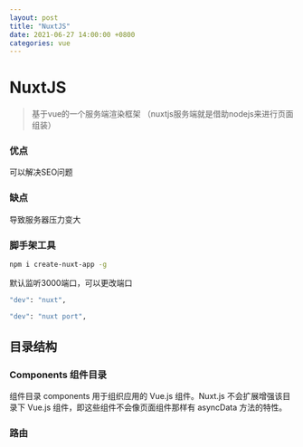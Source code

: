 ```yaml
---
layout: post
title: "NuxtJS"
date: 2021-06-27 14:00:00 +0800
categories: vue
---
```


# NuxtJS

> 基于vue的一个服务端渲染框架 （nuxtjs服务端就是借助nodejs来进行页面组装）

### 优点

可以解决SEO问题

### 缺点

导致服务器压力变大



### 脚手架工具

```bash
npm i create-nuxt-app -g
```





默认监听3000端口，可以更改端口

```bash
"dev": "nuxt",

"dev": "nuxt port",
```



## 目录结构

### Components  组件目录

组件目录 components 用于组织应用的 Vue.js 组件。Nuxt.js 不会扩展增强该目录下 Vue.js 组件，即这些组件不会像页面组件那样有 asyncData 方法的特性。





### 路由

































